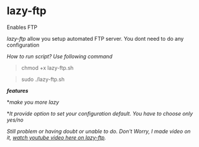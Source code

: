 # lazy-ftp
Enables FTP 

 _lazy-ftp_ allow you setup automated FTP server. You dont need to do any configuration
 
 *How to run script? Use following command*
 
 >chmod +x lazy-ftp.sh
 
 >sudo ./lazy-ftp.sh
 
 **_features_**
 
 *_make you more lazy_
 
 *_It provide option to set your configuration default. You have to choose only yes/no_
 
 
 _Still problem or having doubt or unable to do. Don't Worry, I made video on it, [watch youtube video here on lazy-ftp](https://youtu.be/Cp_IdBJZtJk)._
